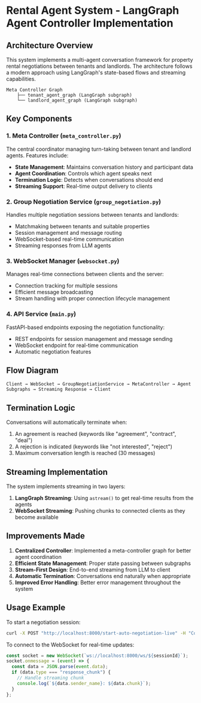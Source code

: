 # Rental Agent System - LangGraph Agent Controller Implementation

## Architecture Overview

This system implements a multi-agent conversation framework for property rental negotiations between tenants and landlords. The architecture follows a modern approach using LangGraph's state-based flows and streaming capabilities.

```text
Meta Controller Graph
    ├── tenant_agent_graph (LangGraph subgraph)
    └── landlord_agent_graph (LangGraph subgraph)
```

## Key Components

### 1. Meta Controller (`meta_controller.py`)

The central coordinator managing turn-taking between tenant and landlord agents. Features include:

- **State Management**: Maintains conversation history and participant data
- **Agent Coordination**: Controls which agent speaks next
- **Termination Logic**: Detects when conversations should end
- **Streaming Support**: Real-time output delivery to clients

### 2. Group Negotiation Service (`group_negotiation.py`)

Handles multiple negotiation sessions between tenants and landlords:

- Matchmaking between tenants and suitable properties
- Session management and message routing
- WebSocket-based real-time communication
- Streaming responses from LLM agents

### 3. WebSocket Manager (`websocket.py`)

Manages real-time connections between clients and the server:

- Connection tracking for multiple sessions
- Efficient message broadcasting
- Stream handling with proper connection lifecycle management

### 4. API Service (`main.py`)

FastAPI-based endpoints exposing the negotiation functionality:

- REST endpoints for session management and message sending
- WebSocket endpoint for real-time communication
- Automatic negotiation features

## Flow Diagram

```text
Client → WebSocket → GroupNegotiationService → MetaController → Agent Subgraphs → Streaming Response → Client
```

## Termination Logic

Conversations will automatically terminate when:

1. An agreement is reached (keywords like "agreement", "contract", "deal")
2. A rejection is indicated (keywords like "not interested", "reject")
3. Maximum conversation length is reached (30 messages)

## Streaming Implementation

The system implements streaming in two layers:

1. **LangGraph Streaming**: Using `astream()` to get real-time results from the agents
2. **WebSocket Streaming**: Pushing chunks to connected clients as they become available

## Improvements Made

1. **Centralized Controller**: Implemented a meta-controller graph for better agent coordination
2. **Efficient State Management**: Proper state passing between subgraphs
3. **Stream-First Design**: End-to-end streaming from LLM to client
4. **Automatic Termination**: Conversations end naturally when appropriate
5. **Improved Error Handling**: Better error management throughout the system

## Usage Example

To start a negotiation session:

```bash
curl -X POST "http://localhost:8000/start-auto-negotiation-live" -H "Content-Type: application/json" -d '{"max_tenants": 5}'
```

To connect to the WebSocket for real-time updates:

```javascript
const socket = new WebSocket(`ws://localhost:8000/ws/${sessionId}`);
socket.onmessage = (event) => {
  const data = JSON.parse(event.data);
  if (data.type === "response_chunk") {
    // Handle streaming chunk
    console.log(`${data.sender_name}: ${data.chunk}`);
  }
};
```
